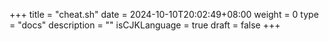 +++
title = "cheat.sh"
date = 2024-10-10T20:02:49+08:00
weight = 0
type = "docs"
description = ""
isCJKLanguage = true
draft = false
+++